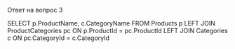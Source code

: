 Ответ на вопрос 3

SELECT 
    p.ProductName,
    c.CategoryName
FROM 
    Products p
LEFT JOIN 
    ProductCategories pc ON p.ProductId = pc.ProductId
LEFT JOIN 
    Categories c ON pc.CategoryId = c.CategoryId
